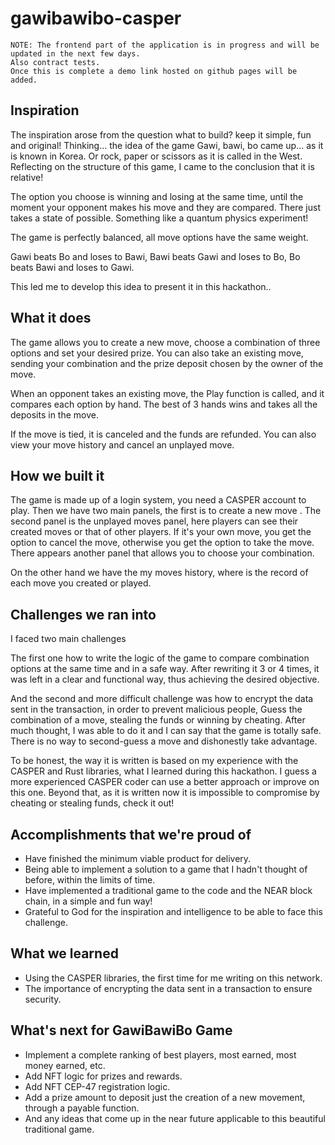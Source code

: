 # gawibawibo-casper

```
NOTE: The frontend part of the application is in progress and will be updated in the next few days.
Also contract tests.
Once this is complete a demo link hosted on github pages will be added.
```

## Inspiration

The inspiration arose from the question what to build? keep it simple, fun and original!
Thinking... the idea of ​​the game Gawi, bawi, bo came up... as it is known in Korea. Or rock, paper or scissors as it is called in the West.
Reflecting on the structure of this game, I came to the conclusion that it is relative!

The option you choose is winning and losing at the same time, until the moment your opponent makes his move and they are compared.
There just takes a state of possible. Something like a quantum physics experiment!

The game is perfectly balanced, all move options have the same weight.

Gawi beats Bo and loses to Bawi,
Bawi beats Gawi and loses to Bo,
Bo beats Bawi and loses to Gawi.

This led me to develop this idea to present it in this hackathon..

## What it does

The game allows you to create a new move, choose a combination of three options and set your desired prize.
You can also take an existing move, sending your combination and the prize deposit chosen by the owner of the move.

When an opponent takes an existing move, the Play function is called, and it compares each option by hand.
The best of 3 hands wins and takes all the deposits in the move.

If the move is tied, it is canceled and the funds are refunded.
You can also view your move history and cancel an unplayed move.

## How we built it

The game is made up of a login system, you need a CASPER account to play.
Then we have two main panels, the first is to create a new move .
The second panel is the unplayed moves panel, here players can see their created moves or that of other players.
If it's your own move, you get the option to cancel the move, otherwise you get the option to take the move.
There appears another panel that allows you to choose your combination.

On the other hand we have the my moves history, where is the record of each move you created or played.

## Challenges we ran into

I faced two main challenges

The first one how to write the logic of the game to compare combination options at the same time and in a safe way.
After rewriting it 3 or 4 times, it was left in a clear and functional way, thus achieving the desired objective.

And the second and more difficult challenge was how to encrypt the data sent in the transaction, in order to prevent malicious people,
Guess the combination of a move, stealing the funds or winning by cheating.
After much thought, I was able to do it and I can say that the game is totally safe.
There is no way to second-guess a move and dishonestly take advantage.

To be honest, the way it is written is based on my experience with the CASPER and Rust libraries, what I learned during this hackathon.
I guess a more experienced CASPER coder can use a better approach or improve on this one.
Beyond that, as it is written now it is impossible to compromise by cheating or stealing funds, check it out!

## Accomplishments that we're proud of

- Have finished the minimum viable product for delivery.
- Being able to implement a solution to a game that I hadn't thought of before, within the limits of time.
- Have implemented a traditional game to the code and the NEAR block chain, in a simple and fun way!
- Grateful to God for the inspiration and intelligence to be able to face this challenge.

## What we learned

- Using the CASPER libraries, the first time for me writing on this network.
- The importance of encrypting the data sent in a transaction to ensure security.

## What's next for GawiBawiBo Game

- Implement a complete ranking of best players, most earned, most money earned, etc.
- Add NFT logic for prizes and rewards.
- Add NFT CEP-47 registration logic.
- Add a prize amount to deposit just the creation of a new movement, through a payable function.
- And any ideas that come up in the near future applicable to this beautiful traditional game.
